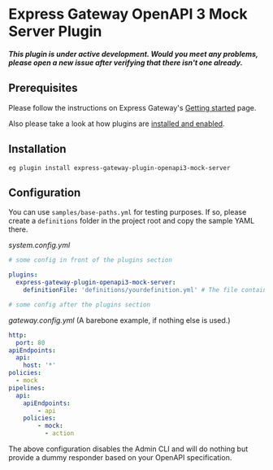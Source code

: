 # Express Gateway OpenAPI 3 Mock Server Plugin

**_This plugin is under active development. Would you meet any problems, please open a new issue
after verifying that there isn't one already._**

## Prerequisites

Please follow the instructions on Express Gateway's [Getting started](http://www.express-gateway.io/getting-started/) page.

Also please take a look at how plugins are [installed and enabled](http://www.express-gateway.io/docs/plugins/).

## Installation

`eg plugin install express-gateway-plugin-openapi3-mock-server`

## Configuration

You can use `samples/base-paths.yml` for testing purposes. If so, please create a `definitions` folder
in the project root and copy the sample YAML there.

_system.config.yml_

```yaml
# some config in front of the plugins section

plugins:
  express-gateway-plugin-openapi3-mock-server:
    definitionFile: 'definitions/yourdefinition.yml' # The file containing your API's specification

# some config after the plugins section
```

_gateway.config.yml_ (A barebone example, if nothing else is used.)

```yaml
http:
  port: 80
apiEndpoints:
  api:
    host: '*'
policies:
  - mock
pipelines:
  api:
    apiEndpoints:
        - api
    policies:
        - mock:
          - action
```
The above configuration disables the Admin CLI and will do nothing but provide a dummy responder based on your 
OpenAPI specification.
